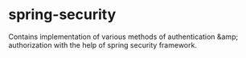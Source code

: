 # spring-security
Contains implementation of various methods of authentication &amp;amp; authorization with the help of spring security framework.
